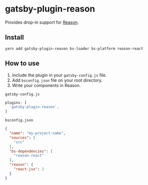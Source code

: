# gatsby-plugin-reason
Provides drop-in support for [Reason](https://reasonml.github.io/).

## Install
`yarn add gatsby-plugin-reason bs-loader bs-platform reason-react`

## How to use
1. Include the plugin in your `gatsby-config.js` file.
2. Add `bsconfig.json` file on your root directory.
3. Write your components in Reason.

`gatsby-config.js`
```javascript
plugins: [
  `gatsby-plugin-reason`,
]
```

`bsconfig.json`
```json
{
  "name": "my-project-name",
  "sources": [
    "src"
  ],
  "bs-dependencies": [
    "reason-react"
  ],
  "reason": {
    "react-jsx": 2
  }
}
```
